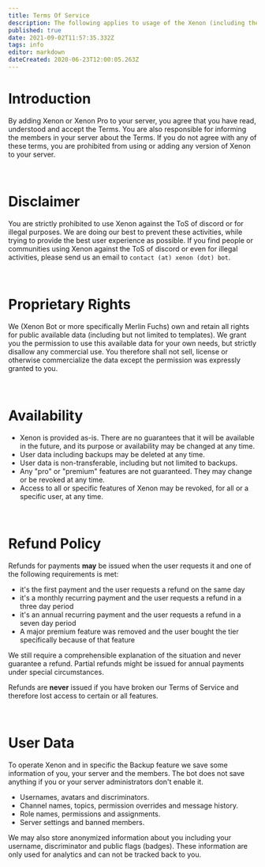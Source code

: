 ```yaml
---
title: Terms Of Service
description: The following applies to usage of the Xenon (including the premium versions) Discord bot: (referred to as "Xenon")
published: true
date: 2021-09-02T11:57:35.332Z
tags: info
editor: markdown
dateCreated: 2020-06-23T12:00:05.263Z
---
```


# Introduction
By adding Xenon or Xenon Pro to your server, you agree that you have read, understood and accept the Terms. You are also responsible for informing the members in your server about the Terms.
If you do not agree with any of these terms, you are prohibited from using or adding any version of Xenon to your server.

<br />

# Disclaimer
You are strictly prohibited to use Xenon against the ToS of discord or for illegal purposes. We are doing our best to prevent these activities, while trying to provide the best user experience as possible. If you find people or communities using Xenon against the ToS of discord or even for illegal activities, please send us an email to `contact (at) xenon (dot) bot`.

<br />

# Proprietary Rights
We (Xenon Bot or more specifically Merlin Fuchs) own and retain all rights for public available data (including but not limited to templates). We grant you the permission to use this available data for your own needs, but strictly disallow any commercial use. You therefore shall not sell, license or otherwise commercialize the data except the permission was expressly granted to you.

<br />

# Availability
- Xenon is provided as-is. There are no guarantees that it will be available in the future, and its purpose or availability may be changed at any time.
- User data including backups may be deleted at any time.
- User data is non-transferable, including but not limited to backups.
- Any "pro" or "premium" features are not guaranteed. They may change or be revoked at any time.
- Access to all or specific features of Xenon may be revoked, for all or a specific user, at any time.

<br />

# Refund Policy
Refunds for payments **may** be issued when the user requests it and one of the following requirements is met:
- it's the first payment and the user requests a refund on the same day
- it's a monthly recurring payment and the user requests a refund in a three day period
- it's an annual recurring payment and the user requests a refund in a seven day period
- A major premium feature was removed and the user bought the tier specifically because of that feature

We still require a comprehensible explanation of the situation and never guarantee a refund.
Partial refunds might be issued for annual payments under special circumstances.

Refunds are **never** issued if you have broken our Terms of Service and therefore lost access to certain or all features.

<br />

# User Data

To operate Xenon and in specific the Backup feature we save some information of you, your server and the members. The bot does not save anything if you or your server administrators don't enable it.

- Usernames, avatars and discriminators.
- Channel names, topics, permission overrides and message history.
- Role names, permissions and assignments.
- Server settings and banned members.

We may also store anonymized information about you including your username, discriminator and public flags (badges). These information are only used for analytics and can not be tracked back to you.
